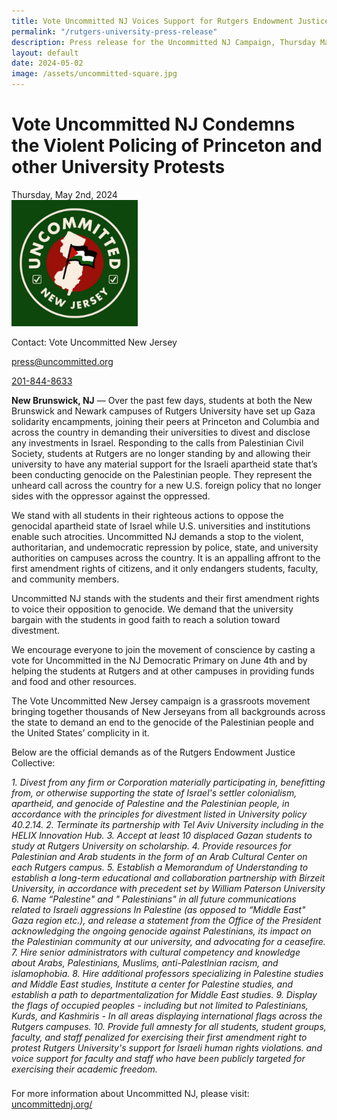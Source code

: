 ```yaml
---
title: Vote Uncommitted NJ Voices Support for Rutgers Endowment Justice Collective Organizers and the Gaza Solidarity Encampment at Rutgers University
permalink: "/rutgers-university-press-release"
description: Press release for the Uncommitted NJ Campaign, Thursday May 2nd, 2024
layout: default
date: 2024-05-02
image: /assets/uncommitted-square.jpg
---
```

Vote Uncommitted NJ Condemns the Violent Policing of Princeton and other University Protests
===
Thursday, May 2nd, 2024
<br>
<img src="assets/uncommitted-square.jpg" alt="Uncommitted New Jersey logo" width="40%" height=auto>
 
Contact: Vote Uncommitted New Jersey

[press@uncommitted.org](mailto:press@uncommitted.org)

[201-844-8633](tel:+12018448633) 

**New Brunswick, NJ** — Over the past few days, students at both the New Brunswick
and Newark campuses of Rutgers University have set up Gaza solidarity
encampments, joining their peers at Princeton and Columbia and across the
country in demanding their universities to divest and disclose any investments
in Israel. Responding to the calls from Palestinian Civil Society, students at
Rutgers are no longer standing by and allowing their university to have any
material support for the Israeli apartheid state that’s been conducting genocide
on the Palestinian people. They represent the unheard call across the country
for a new U.S. foreign policy that no longer sides with the oppressor against
the oppressed.

We stand with all students in their righteous actions to oppose the genocidal
apartheid state of Israel while U.S. universities and institutions enable such
atrocities. Uncommitted NJ demands a stop to the violent, authoritarian, and
undemocratic repression by police, state, and university authorities on campuses
across the country. It is an appalling affront to the first amendment rights of
citizens, and it only endangers students, faculty, and community members.

Uncommitted NJ stands with the students and their first amendment rights to
voice their opposition to genocide. We demand that the university bargain with
the students in good faith to reach a solution toward divestment.

We encourage everyone to join the movement of conscience by casting a vote for
Uncommitted in the NJ Democratic Primary on June 4th and by helping the students
at Rutgers and at other campuses in providing funds and food and other
resources.

The Vote Uncommitted New Jersey campaign is a grassroots movement bringing
together thousands of New Jerseyans from all backgrounds across the state to
demand an end to the genocide of the Palestinian people and the United States’
complicity in it. 

Below are the official demands as of the Rutgers Endowment Justice Collective: 

*1. Divest from any firm or Corporation materially participating in, benefitting from, or
otherwise supporting the state of Israel's settler colonialism, apartheid, and genocide of
Palestine and the Palestinian people, in accordance with the principles for divestment
listed in University policy 40.2.14.
2. Terminate its partnership with Tel Aviv University including in the HELIX Innovation Hub.
3. Accept at least 10 displaced Gazan students to study at Rutgers University
on scholarship.
4. Provide resources for Palestinian and Arab students in the form of an Arab
Cultural Center on each Rutgers campus.
5. Establish a Memorandum of Understanding to establish a long-term educational and
collaboration partnership with Birzeit University, in accordance with precedent set by William Paterson University
6. Name “Palestine" and " Palestinians" in all future communications related to Israeli
aggressions In Palestine (as opposed to “Middle East" Gaza region etc.), and release a
statement from the Office of the President acknowledging the ongoing genocide against
Palestinians, its impact on the Palestinian community at our university, and advocating for a ceasefire.
7. Hire senior administrators with cultural competency and knowledge about Arabs,
Palestinians, Muslims, anti-Palestlnian racism, and islamophobia.
8. Hire additional professors specializing in Palestine studies and Middle East studies,
Institute a center for Palestine studies, and establish a path to departmentalization for
Middle East studies.
9. Display the flags of occupied peoples - including but not limited to Palestinians, Kurds,
and Kashmiris - In all areas displaying international flags across the Rutgers campuses.
10. Provide full amnesty for all students, student groups, faculty, and staff penalized for
exercising their first amendment right to protest Rutgers University's support for Israeli
human rights violations. and voice support for faculty and staff who have been publicly
targeted for exercising their academic freedom.*

### 

For more information about Uncommitted NJ, please visit:
[uncommittednj.org/](https://uncommittednj.org)

